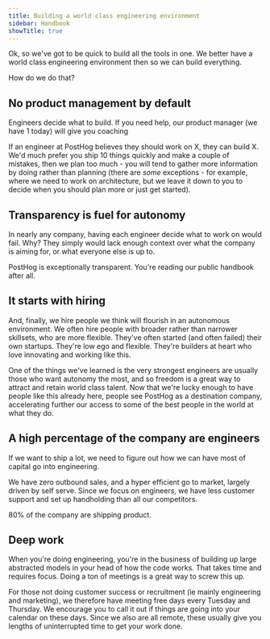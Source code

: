 ```yaml
---
title: Building a world class engineering environment
sidebar: Handbook
showTitle: true
---
```


Ok, so we've got to be quick to build all the tools in one. We better have a world class engineering environment then so we can build everything.

How do we do that?

## No product management by default

Engineers decide what to build. If you need help, our product manager (we have 1 today) will give you coaching 

If an engineer at PostHog believes they should work on X, they can build X. We'd much prefer you ship 10 things quickly and make a couple of mistakes, then we plan too much - you will tend to gather more information by doing rather than planning (there are _some_ exceptions - for example, where we need to work on architecture, but we leave it down to you to decide when you should plan more or just get started).

## Transparency is fuel for autonomy

In nearly any company, having each engineer decide what to work on would fail. Why? They simply would lack enough context over what the company is aiming for, or what everyone else is up to.

PostHog is exceptionally transparent. You're reading our public handbook after all.

## It starts with hiring

And, finally, we hire people we think will flourish in an autonomous environment. We often hire people with broader rather than narrower skillsets, who are more flexible. They've often started (and often failed) their own startups. They're low ego and flexible. They're builders at heart who love innovating and working like this.

One of the things we've learned is the very strongest engineers are usually those who want autonomy the most, and so freedom is a great way to attract and retain world class talent. Now that we're lucky enough to have people like this already here, people see PostHog as a destination company, accelerating further our access to some of the best people in the world at what they do.

## A high percentage of the company are engineers

If we want to ship a lot, we need to figure out how we can have most of capital go into engineering.

We have zero outbound sales, and a hyper efficient go to market, largely driven by self serve. Since we focus on engineers, we have less customer support and set up handholding than all our competitors.

80% of the company are shipping product.
 
## Deep work

When you're doing engineering, you're in the business of building up large abstracted models in your head of how the code works. That takes time and requires focus. Doing a ton of meetings is a great way to screw this up.

For those not doing customer success or recruitment (ie mainly engineering and marketing), we therefore have meeting free days every Tuesday and Thursday. We encourage you to call it out if things are going into your calendar on these days. Since we also are all remote, these usually give you lengths of uninterrupted time to get your work done.